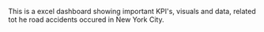 This is a excel dashboard showing important KPI's, visuals and data, related tot he road accidents occured in New York City.
